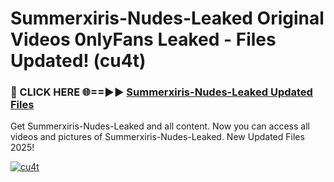 # Summerxiris-Nudes-Leaked Original Videos 0nlyFans Leaked - Files Updated! (cu4t)

<h3>🔴 CLICK HERE 🌐==►► <a href="https://tinyurl.com/yc6ubb5a" rel="nofollow">Summerxiris-Nudes-Leaked Updated Files</a></h3>

Get Summerxiris-Nudes-Leaked and all content. Now you can access all videos and pictures of Summerxiris-Nudes-Leaked. New Updated Files 2025!

[![cu4t](https://i.imgur.com/7eu0CRL.gif)](https://tinyurl.com/yc6ubb5a)
